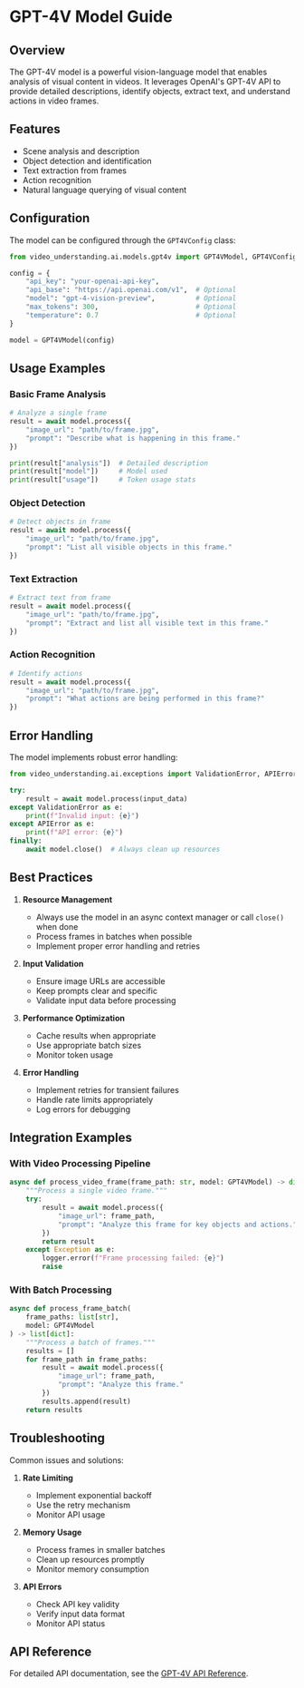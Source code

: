 # GPT-4V Model Guide

## Overview

The GPT-4V model is a powerful vision-language model that enables analysis of visual content in videos. It leverages OpenAI's GPT-4V API to provide detailed descriptions, identify objects, extract text, and understand actions in video frames.

## Features

- Scene analysis and description
- Object detection and identification
- Text extraction from frames
- Action recognition
- Natural language querying of visual content

## Configuration

The model can be configured through the `GPT4VConfig` class:

```python
from video_understanding.ai.models.gpt4v import GPT4VModel, GPT4VConfig

config = {
    "api_key": "your-openai-api-key",
    "api_base": "https://api.openai.com/v1",  # Optional
    "model": "gpt-4-vision-preview",          # Optional
    "max_tokens": 300,                        # Optional
    "temperature": 0.7                        # Optional
}

model = GPT4VModel(config)
```

## Usage Examples

### Basic Frame Analysis

```python
# Analyze a single frame
result = await model.process({
    "image_url": "path/to/frame.jpg",
    "prompt": "Describe what is happening in this frame."
})

print(result["analysis"])  # Detailed description
print(result["model"])     # Model used
print(result["usage"])     # Token usage stats
```

### Object Detection

```python
# Detect objects in frame
result = await model.process({
    "image_url": "path/to/frame.jpg",
    "prompt": "List all visible objects in this frame."
})
```

### Text Extraction

```python
# Extract text from frame
result = await model.process({
    "image_url": "path/to/frame.jpg",
    "prompt": "Extract and list all visible text in this frame."
})
```

### Action Recognition

```python
# Identify actions
result = await model.process({
    "image_url": "path/to/frame.jpg",
    "prompt": "What actions are being performed in this frame?"
})
```

## Error Handling

The model implements robust error handling:

```python
from video_understanding.ai.exceptions import ValidationError, APIError

try:
    result = await model.process(input_data)
except ValidationError as e:
    print(f"Invalid input: {e}")
except APIError as e:
    print(f"API error: {e}")
finally:
    await model.close()  # Always clean up resources
```

## Best Practices

1. **Resource Management**
   - Always use the model in an async context manager or call `close()` when done
   - Process frames in batches when possible
   - Implement proper error handling and retries

2. **Input Validation**
   - Ensure image URLs are accessible
   - Keep prompts clear and specific
   - Validate input data before processing

3. **Performance Optimization**
   - Cache results when appropriate
   - Use appropriate batch sizes
   - Monitor token usage

4. **Error Handling**
   - Implement retries for transient failures
   - Handle rate limits appropriately
   - Log errors for debugging

## Integration Examples

### With Video Processing Pipeline

```python
async def process_video_frame(frame_path: str, model: GPT4VModel) -> dict:
    """Process a single video frame."""
    try:
        result = await model.process({
            "image_url": frame_path,
            "prompt": "Analyze this frame for key objects and actions."
        })
        return result
    except Exception as e:
        logger.error(f"Frame processing failed: {e}")
        raise
```

### With Batch Processing

```python
async def process_frame_batch(
    frame_paths: list[str],
    model: GPT4VModel
) -> list[dict]:
    """Process a batch of frames."""
    results = []
    for frame_path in frame_paths:
        result = await model.process({
            "image_url": frame_path,
            "prompt": "Analyze this frame."
        })
        results.append(result)
    return results
```

## Troubleshooting

Common issues and solutions:

1. **Rate Limiting**
   - Implement exponential backoff
   - Use the retry mechanism
   - Monitor API usage

2. **Memory Usage**
   - Process frames in smaller batches
   - Clean up resources promptly
   - Monitor memory consumption

3. **API Errors**
   - Check API key validity
   - Verify input data format
   - Monitor API status

## API Reference

For detailed API documentation, see the [GPT-4V API Reference](../../api/ai/models/gpt4v.md).
